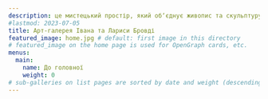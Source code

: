```yaml
---
description: це мистецький простір, який обʼєднує живопис та скульптуру. Це місце, де традиція Карпат зустрічається з сучасністю. Закарпаття, Мукачево, Арт-директорка Кароліна Бровді +38(066)305-26-13
#lastmod: 2023-07-05
title: Арт-галерея Івана та Лариси Бровді
featured_image: home.jpg # default: first image in this directory
# featured_image on the home page is used for OpenGraph cards, etc.
menus:
  main:
    name: До головної
    weight: 0
# sub-galleries on list pages are sorted by date and weight (descending)
---
```

